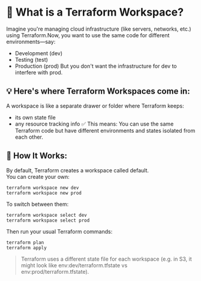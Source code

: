 # 🧠 What is a Terraform Workspace?
Imagine you're managing cloud infrastructure (like servers, networks, etc.) using Terraform.Now, you want to use the same code for different environments—say:
- Development (dev)
- Testing (test)
- Production (prod)
But you don't want the infrastructure for dev to interfere with prod.

## 💡 Here's where Terraform Workspaces come in:
A workspace is like a separate drawer or folder where Terraform keeps:
- its own state file
- any resource tracking info
✅ This means: You can use the same Terraform code but have different environments and states isolated from each other.


## 🧰 How It Works:  
By default, Terraform creates a workspace called default.  
You can create your own:  
```
terraform workspace new dev
terraform workspace new prod
```
To switch between them:  
```
terraform workspace select dev
terraform workspace select prod
```

Then run your usual Terraform commands:  
```
terraform plan
terraform apply
```
> Terraform uses a different state file for each workspace (e.g. in S3, it might look like env:dev/terraform.tfstate vs env:prod/terraform.tfstate).

